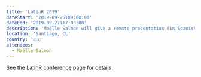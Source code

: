 ```yaml
---
title: 'LatinR 2019'
dateStart: '2019-09-25T09:00:00'
dateEnd: '2019-09-27T17:00:00'
description: 'Maëlle Salmon will give a remote presentation (in Spanish!) on our open software peer review system.'
location: 'Santiago, CL'
country: '🇨🇱'
attendees:
  - Maëlle Salmon
---
```


See the [LatinR conference page](https://latin-r.com/) for details.
